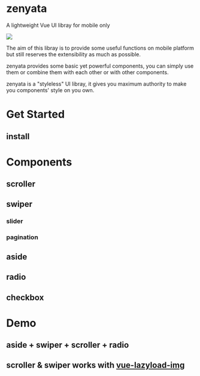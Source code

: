 # zenyata
A lightweight Vue UI libray for mobile only

![](https://blzgdapipro-a.akamaihd.net/hero/zenyatta/hero-select-portrait.png)

The aim of this libray is to provide some useful functions on mobile platform but still reserves the extensibility as much as possible.

zenyata provides some basic yet powerful components, you can simply use them or combine them with each other or with other components.

zenyata is a "styleless" UI libray, it gives you maximum authority to make you components' style on you own.

# Get Started

## install

## 

# Components

## scroller

## swiper

### slider

### pagination

## aside

## radio

## checkbox


# Demo

## aside + swiper + scroller + radio

## scroller & swiper works with [vue-lazyload-img](https://github.com/JALBAA/vue-lazyload-img)
